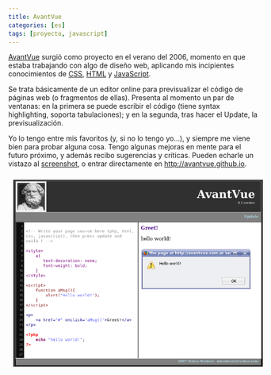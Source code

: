 ```yaml
---
title: AvantVue
categories: [es]
tags: [proyecto, javascript]
---
```

<a href="http://avantvue.github.io" target="_blank">AvantVue</a> surgió como proyecto en el verano del 2006, momento en que estaba trabajando con algo de diseño web, aplicando mis incipientes conocimientos de <a href="http://en.wikipedia.org/wiki/CSS" target="_blank">CSS</a>, <a href="http://en.wikipedia.org/wiki/HTML" target="_blank">HTML</a> y <a href="http://en.wikipedia.org/wiki/Javascript" target="_blank">JavaScript</a>.

Se trata básicamente de un editor online para previsualizar el código de páginas web (o fragmentos de ellas). Presenta al momento un par de ventanas: en la primera se puede escribir el código (tiene syntax highlighting, soporta tabulaciones); y en la segunda, tras hacer el Update, la previsualización.

Yo lo tengo entre mis favoritos (y, si no lo tengo yo&#8230;), y siempre me viene bien para probar alguna cosa. Tengo algunas mejoras en mente para el futuro próximo, y además recibo sugerencias y críticas. Pueden echarle un vistazo al <a href="/images/2008/02/avantvue.png" title="AvantVue" target="_blank">screenshot</a>, o entrar directamente en <a href="http://www.avantvue.com.ar" title="AvantVue" target="_blank">http://avantvue.github.io</a>.

<p style="text-align: center">
    <img src="/images/2008/02/avantvue.png" alt="AvantVue" border="0" hspace="10" vspace="10" />
</p>
